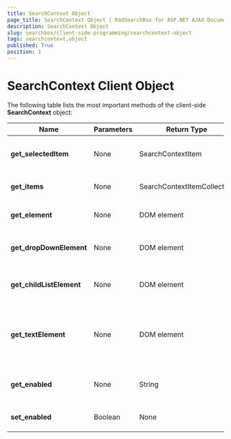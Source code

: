 ```yaml
---
title: SearchContext Object
page_title: SearchContext Object | RadSearchBox for ASP.NET AJAX Documentation
description: SearchContext Object
slug: searchbox/client-side-programming/searchcontext-object
tags: searchcontext,object
published: True
position: 1
---
```


# SearchContext Client Object



The following table lists the most important methods of the client-side **SearchContext** object:


|  **Name**  |  **Parameters**  |  **Return Type**  |  **Description**  |
| ------ | ------ | ------ | ------ |
| **get_selectedItem** |None|SearchContextItem|Returns the currently selected item of the SearchContext.|
| **get_items** |None|SearchContextItemCollection|Returns the collection with all SearchContextItem.|
| **get_element** |None|DOM element|Returns the DOM element for the SearchContext.|
| **get_dropDownElement** |None|DOM element|Gets the root DOM element of the SearchContext's drop-down.|
| **get_childListElement** |None|DOM element|Gets the UL DOM element of the SearchContext's drop-down.|
| **get_textElement** |None|DOM element|Gets the DOM element of the SearchContext where the text of the currently selected item is shown.|
| **get_enabled** |None|String|Gets a value indicating whether the SearchContext is enabled.|
| **set_enabled** |Boolean|None|Toggles the enabled state of the SearchContext.|
